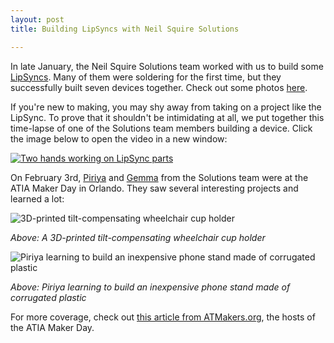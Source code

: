 ```yaml
---
layout: post
title: Building LipSyncs with Neil Squire Solutions

---
```

In late January, the Neil Squire Solutions team worked with us to build some <a title="Read more about the LipSync" href="http://www.makersmakingchange.com/lipsync/" target="_blank" rel="noopener">LipSyncs</a>. Many of them were soldering for the first time, but they successfully built seven devices together. Check out some photos <a title="View the photos" href="http://www.neilsquire.ca/latest-news/lipsync-buildathon-neil-squire-solutions/">here</a>.

If you're new to making, you may shy away from taking on a project like the LipSync. To prove that it shouldn't be intimidating at all, we put together this time-lapse of one of the Solutions team members building a device. Click the image below to open the video in a new window:

<a href="https://www.youtube.com/watch?v=rmIcG61Z1Ug" rel="noopener" target="_blank"><img src="http://www.neilsquire.ca/wp-content/uploads/2018/02/Solutions-LipSync-e1518722723250.png" title="Two hands working on LipSync parts" alt="Two hands working on LipSync parts" class="alignleft size-full wp-image-15220" /></a>

On February 3rd, <a title="Read Piriya's staff profile" href="http://www.neilsquiresolutions.ca/team/piriya-Mokanasingham/" target="_blank" rel="noopener">Piriya</a> and <a title="Read Gemma's staff profile" href="http://www.neilsquiresolutions.ca/team/gemma-pollock/" target="_blank" rel="noopener">Gemma</a> from the Solutions team were at the ATIA Maker Day in Orlando. They saw several interesting projects and learned a lot:

<img class="aligncenter wp-image-15213 size-full" title="3D-printed tilt-compensating wheelchair cup holder" src="http://www.neilsquire.ca/wp-content/uploads/2018/02/IMG_0118.jpg" alt="3D-printed tilt-compensating wheelchair cup holder" />

<em>Above: A 3D-printed tilt-compensating wheelchair cup holder</em>

<img class="aligncenter wp-image-15214 size-full" title="Piriya learning to build an inexpensive phone stand made of corrugated plastic" src="http://www.neilsquire.ca/wp-content/uploads/2018/02/IMG_6424.jpg" alt="Piriya learning to build an inexpensive phone stand made of corrugated plastic" />

<em>Above: Piriya learning to build an inexpensive phone stand made of corrugated plastic</em>

For more coverage, check out <a title="Read more about ATIA Maker Day" href="http://atmakers.org/2018/02/atiamakerday-2018-was-a-huge-hit/" target="_blank" rel="noopener">this article from ATMakers.org</a>, the hosts of the ATIA Maker Day.
